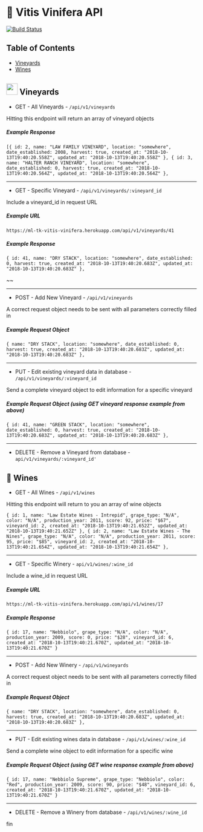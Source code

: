# 🍷 Vitis Vinifera API 

[![Build Status](https://travis-ci.org/michaelyons/BYOB-server.svg?branch=master)](https://travis-ci.org/michaelyons/BYOB-server)

## Table of Contents
* [Vineyards](#-vineyards)
* [Wines](#-wines)

##   <img src="https://www.shareicon.net/data/128x128/2016/09/16/829671_nature_512x512.png" width="30" height="30" /> Vineyards

* GET - All Vineyards - ```/api/v1/vineyards```

Hitting this endpoint will return an array of vineyard objects

##### Example Response

`
[{
id: 2,
name: "LAW FAMILY VINEYARD",
location: "somewhere",
date_established: 2008,
harvest: true,
created_at: "2018-10-13T19:40:20.558Z",
updated_at: "2018-10-13T19:40:20.558Z"
},
{
id: 3,
name: "HALTER RANCH VINEYARD",
location: "somewhere",
date_established: 0,
harvest: true,
created_at: "2018-10-13T19:40:20.564Z",
updated_at: "2018-10-13T19:40:20.564Z"
},
` 
***
* GET - Specific Vineyard - ```/api/v1/vineyards/:vineyard_id```

Include a vineyard_id in request URL

##### Example URL

`https://ml-tk-vitis-vinifera.herokuapp.com/api/v1/vineyards/41`

##### Example Response

`{
id: 41,
name: "DRY STACK",
location: "somewhere",
date_established: 0,
harvest: true,
created_at: "2018-10-13T19:40:20.683Z",
updated_at: "2018-10-13T19:40:20.683Z"
},`

~~
***
* POST - Add New Vineyard - ```/api/v1/vineyards```

A correct request object needs to be sent with all parameters correctly filled in 

##### Example Request Object

`{
name: "DRY STACK",
location: "somewhere",
date_established: 0,
harvest: true,
created_at: "2018-10-13T19:40:20.683Z",
updated_at: "2018-10-13T19:40:20.683Z"
},`
***
* PUT - Edit existing vineyard data in database - ```/api/v1/vineyards/:vineyard_id```

Send a complete vineyard object to edit information for a specific vineyard 

##### Example Request Object (using GET vineyard response example from above)

`{
id: 41,
name: "GREEN STACK",
location: "somewhere",
date_established: 0,
harvest: true,
created_at: "2018-10-13T19:40:20.683Z",
updated_at: "2018-10-13T19:40:20.683Z"
},`
***
* DELETE - Remove a Vineyard from database - `api/v1/vineyards/:vineyard_id'`

##  🍇 Wines

* GET - All Wines - `/api/v1/wines`

Hitting this endpoint will return to you an array of wine objects

`{
id: 1,
name: "Law Estate Wines - Intrepid",
grape_type: "N/A",
color: "N/A",
production_year: 2011,
score: 92,
price: "$67",
vineyard_id: 2,
created_at: "2018-10-13T19:40:21.652Z",
updated_at: "2018-10-13T19:40:21.652Z"
},
{
id: 2,
name: "Law Estate Wines - The Nines",
grape_type: "N/A",
color: "N/A",
production_year: 2011,
score: 95,
price: "$85",
vineyard_id: 2,
created_at: "2018-10-13T19:40:21.654Z",
updated_at: "2018-10-13T19:40:21.654Z"
},
`
***
* GET - Specific Winery - `api/v1/wines/:wine_id`

Include a wine_id in request URL

##### Example URL

`https://ml-tk-vitis-vinifera.herokuapp.com/api/v1/wines/17`

##### Example Response

`{
id: 17,
name: "Nebbiolo",
grape_type: "N/A",
color: "N/A",
production_year: 2009,
score: 0,
price: "$28",
vineyard_id: 6,
created_at: "2018-10-13T19:40:21.670Z",
updated_at: "2018-10-13T19:40:21.670Z"
}`
***
* POST - Add New Winery - ```/api/v1/wineyards```

A correct request object needs to be sent with all parameters correctly filled in 

##### Example Request Object

`{
name: "DRY STACK",
location: "somewhere",
date_established: 0,
harvest: true,
created_at: "2018-10-13T19:40:20.683Z",
updated_at: "2018-10-13T19:40:20.683Z"
},`
***
* PUT - Edit existing wines data in database - ```/api/v1/wines/:wine_id```

Send a complete wine object to edit information for a specific wine 

##### Example Request Object (using GET wine response example from above)

`{
id: 17,
name: "Nebbiolo Supreme",
grape_type: "Nebbiolo",
color: "Red",
production_year: 2009,
score: 90,
price: "$48",
vineyard_id: 6,
created_at: "2018-10-13T19:40:21.670Z",
updated_at: "2018-10-13T19:40:21.670Z"
}`
***
* DELETE - Remove a Winery from database - `/api/v1/wines/:wine_id`

fin
